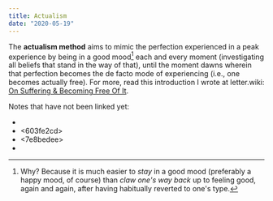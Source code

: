 ```yaml
---
title: Actualism
date: "2020-05-19"
---
```


The **actualism method** aims to mimic the perfection experienced in a peak experience by being in a good mood[^whymood] each and every moment (investigating all beliefs that stand in the way of that), until the moment dawns wherein that perfection becomes the de facto mode of experiencing (i.e., one becomes actually free). For more, read this introduction I wrote at letter.wiki: [On Suffering & Becoming Free Of It](https://letter.wiki/conversation/242).

Notes that have not been linked yet:

* <e6c4fdd4> 
* <603fe2cd> 
* <7e8bedee> 
* <dc6b059a> 

[^whymood]: Why? Because it is much easier to *stay* in a good mood (preferably a happy mood, of course) than *claw one's way back* up to feeling good, again and again, after having habitually reverted to one's type.